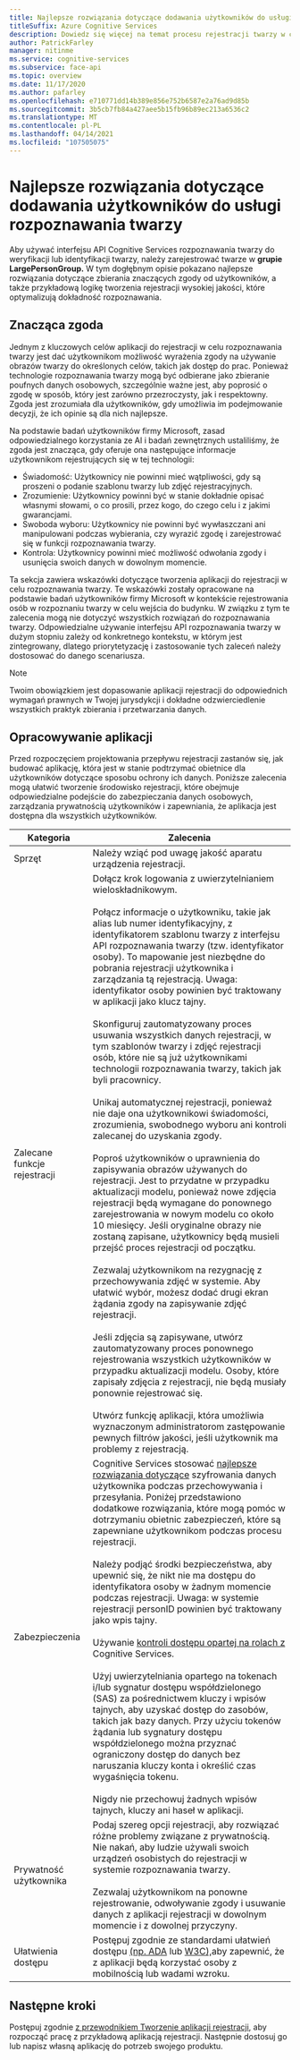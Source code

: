 ```yaml
---
title: Najlepsze rozwiązania dotyczące dodawania użytkowników do usługi rozpoznawania twarzy
titleSuffix: Azure Cognitive Services
description: Dowiedz się więcej na temat procesu rejestracji twarzy w celu rejestrowania użytkowników w usłudze rozpoznawania twarzy.
author: PatrickFarley
manager: nitinme
ms.service: cognitive-services
ms.subservice: face-api
ms.topic: overview
ms.date: 11/17/2020
ms.author: pafarley
ms.openlocfilehash: e710771dd14b389e856e752b6587e2a76ad9d85b
ms.sourcegitcommit: 3b5cb7fb84a427aee5b15fb96b89ec213a6536c2
ms.translationtype: MT
ms.contentlocale: pl-PL
ms.lasthandoff: 04/14/2021
ms.locfileid: "107505075"
---
```

# <a name="best-practices-for-adding-users-to-a-face-service"></a>Najlepsze rozwiązania dotyczące dodawania użytkowników do usługi rozpoznawania twarzy

Aby używać interfejsu API Cognitive Services rozpoznawania twarzy do weryfikacji lub identyfikacji twarzy, należy zarejestrować twarze w **grupie LargePersonGroup.** W tym dogłębnym opisie pokazano najlepsze rozwiązania dotyczące zbierania znaczących zgody od użytkowników, a także przykładową logikę tworzenia rejestracji wysokiej jakości, które optymalizują dokładność rozpoznawania.  

## <a name="meaningful-consent"></a>Znacząca zgoda 

Jednym z kluczowych celów aplikacji do rejestracji w celu rozpoznawania twarzy jest dać użytkownikom możliwość wyrażenia zgody na używanie obrazów twarzy do określonych celów, takich jak dostęp do prac. Ponieważ technologie rozpoznawania twarzy mogą być odbierane jako zbieranie poufnych danych osobowych, szczególnie ważne jest, aby poprosić o zgodę w sposób, który jest zarówno przezroczysty, jak i respektowny. Zgoda jest zrozumiała dla użytkowników, gdy umożliwia im podejmowanie decyzji, że ich opinie są dla nich najlepsze.   

Na podstawie badań użytkowników firmy Microsoft, zasad [](ftp://ftp.cs.washington.edu/tr/2000/12/UW-CSE-00-12-02.pdf)odpowiedzialnego korzystania ze AI i badań zewnętrznych ustaliliśmy, że zgoda jest znacząca, gdy oferuje ona następujące informacje użytkownikom rejestrujących się w tej technologii:

* Świadomość: Użytkownicy nie powinni mieć wątpliwości, gdy są proszeni o podanie szablonu twarzy lub zdjęć rejestracyjnych. 
* Zrozumienie: Użytkownicy powinni być w stanie dokładnie opisać własnymi słowami, o co prosili, przez kogo, do czego celu i z jakimi gwarancjami. 
* Swoboda wyboru: Użytkownicy nie powinni być wywłaszczani ani manipulowani podczas wybierania, czy wyrazić zgodę i zarejestrować się w funkcji rozpoznawania twarzy. 
* Kontrola: Użytkownicy powinni mieć możliwość odwołania zgody i usunięcia swoich danych w dowolnym momencie. 

Ta sekcja zawiera wskazówki dotyczące tworzenia aplikacji do rejestracji w celu rozpoznawania twarzy. Te wskazówki zostały opracowane na podstawie badań użytkowników firmy Microsoft w kontekście rejestrowania osób w rozpoznaniu twarzy w celu wejścia do budynku. W związku z tym te zalecenia mogą nie dotyczyć wszystkich rozwiązań do rozpoznawania twarzy. Odpowiedzialne używanie interfejsu API rozpoznawania twarzy w dużym stopniu zależy od konkretnego kontekstu, w którym jest zintegrowany, dlatego priorytetyzację i zastosowanie tych zaleceń należy dostosować do danego scenariusza. 

> [!NOTE]
> Twoim obowiązkiem jest dopasowanie aplikacji rejestracji do odpowiednich wymagań prawnych w Twojej jurysdykcji i dokładne odzwierciedlenie wszystkich praktyk zbierania i przetwarzania danych.

## <a name="application-development"></a>Opracowywanie aplikacji 

Przed rozpoczęciem projektowania przepływu rejestracji zastanów się, jak budować aplikację, która jest w stanie podtrzymać obietnice dla użytkowników dotyczące sposobu ochrony ich danych. Poniższe zalecenia mogą ułatwić tworzenie środowisko rejestracji, które obejmuje odpowiedzialne podejście do zabezpieczania danych osobowych, zarządzania prywatnością użytkowników i zapewniania, że aplikacja jest dostępna dla wszystkich użytkowników.  

|Kategoria | Zalecenia |
|---|---|
|Sprzęt | Należy wziąć pod uwagę jakość aparatu urządzenia rejestracji. |
|Zalecane funkcje rejestracji | Dołącz krok logowania z uwierzytelnianiem wieloskładnikowym.</br></br>Połącz informacje o użytkowniku, takie jak alias lub numer identyfikacyjny, z identyfikatorem szablonu twarzy z interfejsu API rozpoznawania twarzy (tzw. identyfikator osoby). To mapowanie jest niezbędne do pobrania rejestracji użytkownika i zarządzania tą rejestracją. Uwaga: identyfikator osoby powinien być traktowany w aplikacji jako klucz tajny.</br></br>Skonfiguruj zautomatyzowany proces usuwania wszystkich danych rejestracji, w tym szablonów twarzy i zdjęć rejestracji osób, które nie są już użytkownikami technologii rozpoznawania twarzy, takich jak byli pracownicy.</br></br>Unikaj automatycznej rejestracji, ponieważ nie daje ona użytkownikowi świadomości, zrozumienia, swobodnego wyboru ani kontroli zalecanej do uzyskania zgody. </br></br>Poproś użytkowników o uprawnienia do zapisywania obrazów używanych do rejestracji. Jest to przydatne w przypadku aktualizacji modelu, ponieważ nowe zdjęcia rejestracji będą wymagane do ponownego zarejestrowania w nowym modelu co około 10 miesięcy. Jeśli oryginalne obrazy nie zostaną zapisane, użytkownicy będą musieli przejść proces rejestracji od początku.</br></br>Zezwalaj użytkownikom na rezygnację z przechowywania zdjęć w systemie. Aby ułatwić wybór, możesz dodać drugi ekran żądania zgody na zapisywanie zdjęć rejestracji. </br></br>Jeśli zdjęcia są zapisywane, utwórz zautomatyzowany proces ponownego rejestrowania wszystkich użytkowników w przypadku aktualizacji modelu. Osoby, które zapisały zdjęcia z rejestracji, nie będą musiały ponownie rejestrować się. </br></br>Utwórz funkcję aplikacji, która umożliwia wyznaczonym administratorom zastępowanie pewnych filtrów jakości, jeśli użytkownik ma problemy z rejestracją. |
|Zabezpieczenia | Cognitive Services stosować [najlepsze rozwiązania dotyczące](../cognitive-services-virtual-networks.md?tabs=portal) szyfrowania danych użytkownika podczas przechowywania i przesyłania. Poniżej przedstawiono dodatkowe rozwiązania, które mogą pomóc w dotrzymaniu obietnic zabezpieczeń, które są zapewniane użytkownikom podczas procesu rejestracji. </br></br>Należy podjąć środki bezpieczeństwa, aby upewnić się, że nikt nie ma dostępu do identyfikatora osoby w żadnym momencie podczas rejestracji. Uwaga: w systemie rejestracji personID powinien być traktowany jako wpis tajny. </br></br>Używanie [kontroli dostępu opartej na rolach z](../../role-based-access-control/overview.md) Cognitive Services. </br></br>Użyj uwierzytelniania opartego na tokenach i/lub sygnatur dostępu współdzielonego (SAS) za pośrednictwem kluczy i wpisów tajnych, aby uzyskać dostęp do zasobów, takich jak bazy danych. Przy użyciu tokenów żądania lub sygnatury dostępu współdzielonego można przyznać ograniczony dostęp do danych bez naruszania kluczy konta i określić czas wygaśnięcia tokenu. </br></br>Nigdy nie przechowuj żadnych wpisów tajnych, kluczy ani haseł w aplikacji. |
|Prywatność użytkownika |Podaj szereg opcji rejestracji, aby rozwiązać różne problemy związane z prywatnością. Nie nakań, aby ludzie używali swoich urządzeń osobistych do rejestracji w systemie rozpoznawania twarzy. </br></br>Zezwalaj użytkownikom na ponowne rejestrowanie, odwoływanie zgody i usuwanie danych z aplikacji rejestracji w dowolnym momencie i z dowolnej przyczyny. |
|Ułatwienia dostępu |Postępuj zgodnie ze standardami ułatwień dostępu [(np. ADA](https://www.ada.gov/regs2010/2010ADAStandards/2010ADAstandards.htm) lub [W3C),](https://www.w3.org/TR/WCAG21/)aby zapewnić, że z aplikacji będą korzystać osoby z mobilnością lub wadami wzroku. |

## <a name="next-steps"></a>Następne kroki  

Postępuj zgodnie [z przewodnikiem Tworzenie aplikacji rejestracji,](build-enrollment-app.md) aby rozpocząć pracę z przykładową aplikacją rejestracji. Następnie dostosuj go lub napisz własną aplikację do potrzeb swojego produktu.